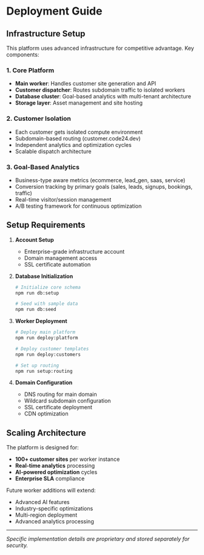 # Deployment Guide

## Infrastructure Setup

This platform uses advanced infrastructure for competitive advantage. Key components:

### 1. Core Platform
- **Main worker**: Handles customer site generation and API
- **Customer dispatcher**: Routes subdomain traffic to isolated workers  
- **Database cluster**: Goal-based analytics with multi-tenant architecture
- **Storage layer**: Asset management and site hosting

### 2. Customer Isolation
- Each customer gets isolated compute environment
- Subdomain-based routing (customer.code24.dev)
- Independent analytics and optimization cycles
- Scalable dispatch architecture

### 3. Goal-Based Analytics
- Business-type aware metrics (ecommerce, lead_gen, saas, service)
- Conversion tracking by primary goals (sales, leads, signups, bookings, traffic)
- Real-time visitor/session management
- A/B testing framework for continuous optimization

## Setup Requirements

1. **Account Setup**
   - Enterprise-grade infrastructure account
   - Domain management access  
   - SSL certificate automation

2. **Database Initialization**
   ```bash
   # Initialize core schema
   npm run db:setup
   
   # Seed with sample data
   npm run db:seed
   ```

3. **Worker Deployment**
   ```bash
   # Deploy main platform
   npm run deploy:platform
   
   # Deploy customer templates
   npm run deploy:customers
   
   # Set up routing
   npm run setup:routing
   ```

4. **Domain Configuration**
   - DNS routing for main domain
   - Wildcard subdomain configuration
   - SSL certificate deployment
   - CDN optimization

## Scaling Architecture

The platform is designed for:
- **100+ customer sites** per worker instance
- **Real-time analytics** processing
- **AI-powered optimization** cycles
- **Enterprise SLA** compliance

Future worker additions will extend:
- Advanced AI features
- Industry-specific optimizations  
- Multi-region deployment
- Advanced analytics processing

---

*Specific implementation details are proprietary and stored separately for security.*